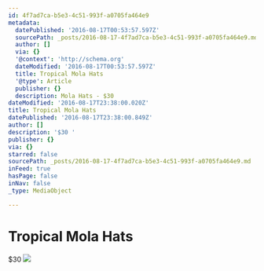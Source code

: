 ```yaml
---
id: 4f7ad7ca-b5e3-4c51-993f-a0705fa464e9
metadata:
  datePublished: '2016-08-17T00:53:57.597Z'
  sourcePath: _posts/2016-08-17-4f7ad7ca-b5e3-4c51-993f-a0705fa464e9.md
  author: []
  via: {}
  '@context': 'http://schema.org'
  dateModified: '2016-08-17T00:53:57.597Z'
  title: Tropical Mola Hats
  '@type': Article
  publisher: {}
  description: Mola Hats - $30
dateModified: '2016-08-17T23:38:00.020Z'
title: Tropical Mola Hats
datePublished: '2016-08-17T23:38:00.849Z'
author: []
description: '$30 '
publisher: {}
via: {}
starred: false
sourcePath: _posts/2016-08-17-4f7ad7ca-b5e3-4c51-993f-a0705fa464e9.md
inFeed: true
hasPage: false
inNav: false
_type: MediaObject

---
```

# Tropical Mola Hats

$30 ![](https://the-grid-user-content.s3-us-west-2.amazonaws.com/ba9b6f1c-8f0f-4117-b344-634fcd53d862.jpg)